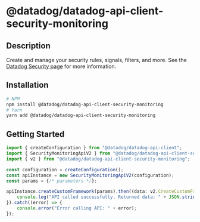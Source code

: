 # @datadog/datadog-api-client-security-monitoring

## Description

Create and manage your security rules, signals, filters, and more. See the [Datadog Security page](https://docs.datadoghq.com/security/) for more information.

## Installation

```sh
# NPM
npm install @datadog/datadog-api-client-security-monitoring
# Yarn
yarn add @datadog/datadog-api-client-security-monitoring
```

## Getting Started
```ts
import { createConfiguration } from "@datadog/datadog-api-client";
import { SecurityMonitoringApiV2 } from "@datadog/datadog-api-client-security-monitoring";
import { v2 } from "@datadog/datadog-api-client-security-monitoring";

const configuration = createConfiguration();
const apiInstance = new SecurityMonitoringApiV2(configuration);
const params = {/* parameters */};

apiInstance.createCustomFramework(params).then((data: v2.CreateCustomFrameworkResponse) => {
    console.log("API called successfully. Returned data: " + JSON.stringify(data));
}).catch((error) => {
    console.error("Error calling API: " + error);
});
```